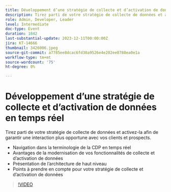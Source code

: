 ```yaml
---
title: Développement d’une stratégie de collecte et d’activation de données en temps réel
description: Tirez parti de votre stratégie de collecte de données et activez-la afin d’interagir plus rapidement avec vos clients et prospects.
role: Admin, Developer, Leader
level: Intermediate
doc-type: Event
duration: 1842
last-substantial-update: 2023-12-11T00:00:00Z
jira: KT-14666
thumbnail: 3426006.jpeg
source-git-commit: a7785ee8dcac6fd30a9526e4e202ee0780ea0e1a
workflow-type: tm+mt
source-wordcount: '75'
ht-degree: 0%

---
```



# Développement d’une stratégie de collecte et d’activation de données en temps réel

Tirez parti de votre stratégie de collecte de données et activez-la afin de garantir une interaction plus opportune avec vos clients et prospects.

* Navigation dans la terminologie de la CDP en temps réel
* Avantages de la modernisation de vos fonctionnalités de collecte et d’activation de données
* Présentation de l’architecture de haut niveau
* Points à prendre en compte pour votre stratégie de collecte et d’activation de données

>[!VIDEO](https://video.tv.adobe.com/v/3426006/?learn=on)
